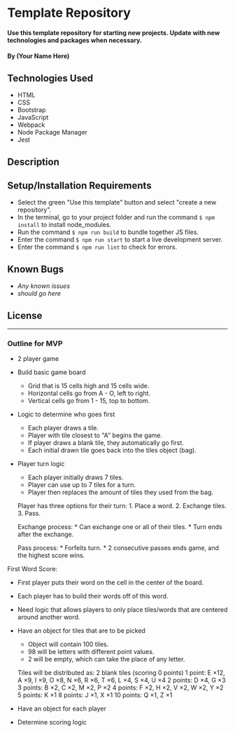 # Template Repository

#### Use this template repository for starting new projects. Update with new technologies and packages when necessary.

#### By (Your Name Here)

## Technologies Used

* HTML
* CSS
* Bootstrap
* JavaScript
* Webpack
* Node Package Manager
* Jest

## Description

## Setup/Installation Requirements

* Select the green "Use this template" button and select "create a new repository".
* In the terminal, go to your project folder and run the command `$ npm install` to install node_modules.
* Run the command `$ npm run build` to bundle together JS files.
* Enter the command `$ npm run start` to start a live development server.
* Enter the command `$ npm run lint` to check for errors.

## Known Bugs

* _Any known issues_
* _should go here_

## License

--------------------------------------------------------------------------------------------------------------------

### Outline for MVP

* 2 player game
  
* Build basic game board
    * Grid that is 15 cells high and 15 cells wide.
    * Horizontal cells go from A - O, left to right.
    * Vertical cells go from 1 - 15, top to bottom.
  
* Logic to determine who goes first
  * Each player draws a tile.
  * Player with tile closest to "A" begins the game.
  * If player draws a blank tile, they automatically go first.
  * Each initial drawn tile goes back into the tiles object (bag).

* Player turn logic
    * Each player initially draws 7 tiles.
    * Player can use up to 7 tiles for a turn.
    * Player then replaces the amount of tiles they used from the bag.

    Player has three options for their turn:
      1. Place a word.
      2. Exchange tiles.
      3. Pass.

    Exchange process:
      * Can exchange one or all of their tiles.
      * Turn ends after the exchange.

    Pass process:
      * Forfeits turn.
      * 2 consecutive passes ends game, and the highest score wins.

First Word Score:

  * First player puts their word on the cell in the center of the board.
  * Each player has to build their words off of this word.
  * Need logic that allows players to only place tiles/words that are centered around another word.
    
    
* Have an object for tiles that are to be picked
  * Object will contain 100 tiles.
  * 98 will be letters with different point values.
  * 2 will be empty, which can take the place of any letter.
    
  Tiles will be distributed as:
    2 blank tiles (scoring 0 points)
    1 point: E ×12, A ×9, I ×9, O ×8, N ×6, R ×6, T ×6, L ×4, S ×4, U ×4
    2 points: D ×4, G ×3
    3 points: B ×2, C ×2, M ×2, P ×2
    4 points: F ×2, H ×2, V ×2, W ×2, Y ×2
    5 points: K ×1
    8 points: J ×1, X ×1
    10 points: Q ×1, Z ×1
  
* Have an object for each player
  
* Determine scoring logic
  


